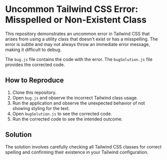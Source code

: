 # Uncommon Tailwind CSS Error: Misspelled or Non-Existent Class

This repository demonstrates an uncommon error in Tailwind CSS that arises from using a utility class that doesn't exist or has a misspelling.  The error is subtle and may not always throw an immediate error message, making it difficult to debug.

The `bug.js` file contains the code with the error. The `bugSolution.js` file provides the corrected code.

## How to Reproduce

1. Clone this repository.
2. Open `bug.js` and observe the incorrect Tailwind class usage.
3. Run the application and observe the unexpected behavior of not showing styling for the text.
4. Open `bugSolution.js` to see the corrected code.
5. Run the corrected code to see the intended outcome. 

## Solution

The solution involves carefully checking all Tailwind CSS classes for correct spelling and confirming their existence in your Tailwind configuration.